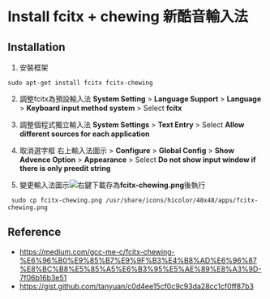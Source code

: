 # Install fcitx + chewing 新酷音輸入法
## Installation
1. 安裝框架
```
sudo apt-get install fcitx fcitx-chewing
```

2. 調整fcitx為預設輸入法
**System Setting** > **Language Support** > **Language** > **Keyboard input method system** > Select **fcitx**

3. 調整個程式獨立輸入法
**System Settings** > **Text Entry** > Select **Allow different sources for each application**

4. 取消選字框
右上輸入法圖示 > **Configure** > **Global Config** > **Show Advence Option** > **Appearance** > Select **Do not show input window if there is only preedit string**

5. 變更輸入法圖示![](https://i.imgur.com/sKHU9P6.png)右鍵下載存為**fcitx-chewing.png**後執行
```
 sudo cp fcitx-chewing.png /usr/share/icons/hicolor/48x48/apps/fcitx-chewing.png
```

## Reference
* https://medium.com/gcc-me-c/fcitx-chewing-%E6%96%B0%E9%85%B7%E9%9F%B3%E4%B8%AD%E6%96%87%E8%BC%B8%E5%85%A5%E6%B3%95%E5%AE%89%E8%A3%9D-7f06b16b3e51
* https://gist.github.com/tanyuan/c0d4ee15cf0c9c93da28cc1cf0ff87b3
